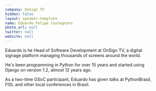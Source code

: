```yaml
---
company: OnSign TV
hidden: false
layout: speaker-template
name: Eduardo Felipe Castegnaro
photo_url: null
twitter: null
website: null
---
```


Eduardo is he Head of Software Development at OnSign TV, a digital signage platform managing thousands of screens around the world.

He's been programming in Python for over 15 years and started using Django on version 1.2, almost 12 years ago.

As a two-time GSoC participant, Eduardo has given talks at PythonBrasil, FISL and other local conferences in Brasil.
